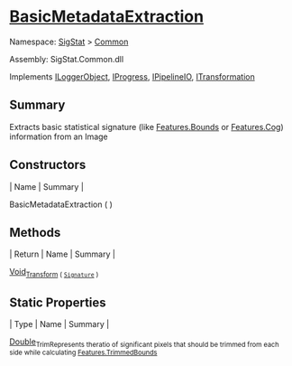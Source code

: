 # [BasicMetadataExtraction](./BasicMetadataExtraction.md)

Namespace: [SigStat]() > [Common](./README.md)

Assembly: SigStat.Common.dll

Implements [ILoggerObject](./ILoggerObject.md), [IProgress](./Helpers/IProgress.md), [IPipelineIO](./Pipeline/IPipelineIO.md), [ITransformation](./ITransformation.md)

## Summary
Extracts basic statistical signature (like [Features.Bounds](https://github.com/hargitomi97/sigstat/blob/master/docs/md/SigStat/Common/Features.md) or [Features.Cog](https://github.com/hargitomi97/sigstat/blob/master/docs/md/SigStat/Common/Features.md)) information from an Image

## Constructors

| Name | Summary | 

BasicMetadataExtraction (  )<sub></sub>


## Methods

| Return | Name | Summary | 

[Void](https://docs.microsoft.com/en-us/dotnet/api/System.Void)<sub>[Transform](./Methods/BasicMetadataExtraction-100663456.md) ( [`Signature`](./Signature.md) )</sub><sub></sub>


## Static Properties

| Type | Name | Summary | 

[Double](https://docs.microsoft.com/en-us/dotnet/api/System.Double)<sub>Trim</sub><sub>Represents theratio of significant pixels that should be trimmed  from each side while calculating [Features.TrimmedBounds](https://github.com/hargitomi97/sigstat/blob/master/docs/md/SigStat/Common/Features.md)</sub>


